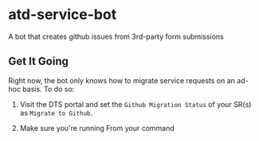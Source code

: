 # atd-service-bot
A bot that creates github issues from 3rd-party form submissions

## Get It Going

Right now, the bot only knows how to migrate service requests on an ad-hoc basis. To do so:

1. Visit the DTS portal and set the `Github Migration Status` of your SR(s) as `Migrate to Github`.

2. Make sure you're running From your command
